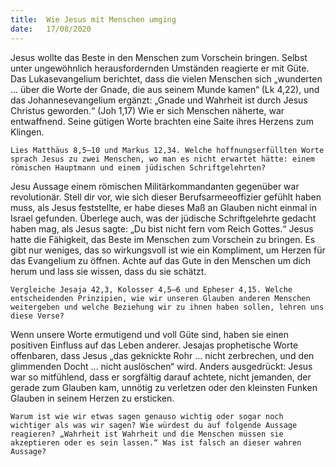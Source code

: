 ```yaml
---
title:  Wie Jesus mit Menschen umging
date:   17/08/2020
---
```


Jesus wollte das Beste in den Menschen zum Vorschein bringen. Selbst unter ungewöhnlich herausfordernden Umständen reagierte er mit Güte. Das Lukasevangelium berichtet, dass die vielen Menschen sich „wunderten ... über die Worte der Gnade, die aus seinem Munde kamen“ (Lk 4,22), und das Johannesevangelium ergänzt: „Gnade und Wahrheit ist durch Jesus Christus geworden.“ (Joh 1,17) Wie er sich Menschen näherte, war entwaffnend. Seine gütigen Worte brachten eine Saite ihres Herzens zum Klingen.

`Lies Matthäus 8,5–10 und Markus 12,34. Welche hoffnungserfüllten Worte sprach Jesus zu zwei Menschen, wo man es nicht erwartet hätte: einem römischen Hauptmann und einem jüdischen Schriftgelehrten?`

Jesu Aussage einem römischen Militärkommandanten gegenüber war revolutionär. Stell dir vor, wie sich dieser Berufsarmeeoffizier gefühlt haben muss, als Jesus feststellte, er habe dieses Maß an Glauben nicht einmal in Israel gefunden. Überlege auch, was der jüdische Schriftgelehrte gedacht haben mag, als Jesus sagte: „Du bist nicht fern vom Reich Gottes.“ Jesus hatte die Fähigkeit, das Beste im Menschen zum Vorschein zu bringen. Es gibt nur weniges, das so wirkungsvoll ist wie ein Kompliment, um Herzen für das Evangelium zu öffnen. Achte auf das Gute in den Menschen um dich herum und lass sie wissen, dass du sie schätzt.

`Vergleiche Jesaja 42,3, Kolosser 4,5–6 und Epheser 4,15. Welche entscheidenden Prinzipien, wie wir unseren Glauben anderen Menschen weitergeben und welche Beziehung wir zu ihnen haben sollen, lehren uns diese Verse?`

Wenn unsere Worte ermutigend und voll Güte sind, haben sie einen positiven Einfluss auf das Leben anderer. Jesajas prophetische Worte offenbaren, dass Jesus „das geknickte Rohr ... nicht zerbrechen, und den glimmenden Docht ... nicht auslöschen“ wird. Anders ausgedrückt: Jesus war so mitfühlend, dass er sorgfältig darauf achtete, nicht jemanden, der gerade zum Glauben kam, unnötig zu verletzen oder den kleinsten Funken Glauben in seinem Herzen zu ersticken.

`Warum ist wie wir etwas sagen genauso wichtig oder sogar noch wichtiger als was wir sagen? Wie würdest du auf folgende Aussage reagieren? „Wahrheit ist Wahrheit und die Menschen müssen sie akzeptieren oder es sein lassen.“ Was ist falsch an dieser wahren Aussage?`